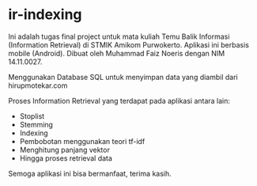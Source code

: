 # ir-indexing
Ini adalah tugas final project untuk mata kuliah Temu Balik Informasi (Information Retrieval) di STMIK Amikom Purwokerto. Aplikasi ini berbasis mobile (Android). Dibuat oleh Muhammad Faiz Noeris dengan NIM 14.11.0027.

Menggunakan Database SQL untuk menyimpan data yang diambil dari hirupmotekar.com

Proses Information Retrieval yang terdapat pada aplikasi antara lain: 
- Stoplist
- Stemming
- Indexing
- Pembobotan menggunakan teori tf-idf
- Menghitung panjang vektor
- Hingga proses retrieval data

Semoga aplikasi ini bisa bermanfaat, terima kasih.
